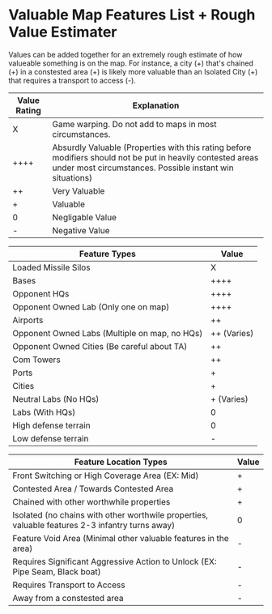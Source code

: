 # Valuable Map Features List + Rough Value Estimater

Values can be added together for an extremely rough estimate of how valueable something is on the map.
For instance, a city (+) that's chained (+) in a constested area (+) is likely more valuable than an Isolated City (+) that requires a transport to access (-).

| Value Rating | Explanation |
| --- | --- |
| X | Game warping. Do not add to maps in most circumstances.
| ++++ | Absurdly Valuable (Properties with this rating before modifiers should not be put in heavily contested areas under most circumstances. Possible instant win situations)
| ++ | Very Valuable |
| + | Valuable |
| 0 | Negligable Value |
| - | Negative Value |

| Feature Types | Value |
| ---------------| --- |
| Loaded Missile Silos  | X |
| Bases          | ++++ |
| Opponent HQs   | ++++ |
| Opponent Owned Lab (Only one on map) | ++++ |
| Airports       | ++ |
| Opponent Owned Labs (Multiple on map, no HQs) | ++ (Varies) | 
| Opponent Owned Cities (Be careful about TA) | ++ |
| Com Towers     | ++  |
| Ports | + |
| Cities | + |
| Neutral Labs (No HQs) | + (Varies) |
| Labs (With HQs) | 0 |
| High defense terrain | 0 |
| Low defense terrain | - |

| Feature Location Types | Value |
| -------------- | --- |
| Front Switching or High Coverage Area (EX: Mid) | + |
| Contested Area / Towards Contested Area | + |
| Chained with other worthwhile properties | + |
| Isolated (no chains with other worthwile properties, valuable features 2-3 infantry turns away) | 0 |
| Feature Void Area (Minimal other valuable features in the area) | - |
| Requires Significant Aggressive Action to Unlock (EX: Pipe Seam, Black boat) | - |
| Requires Transport to Access | - | 
| Away from a constested area | - |
